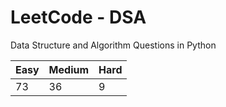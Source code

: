 # LeetCode - DSA

Data Structure and Algorithm Questions in Python

| Easy   |  Medium  | Hard |
|--------|----------|------|
|   73   |    36    |  9   |
